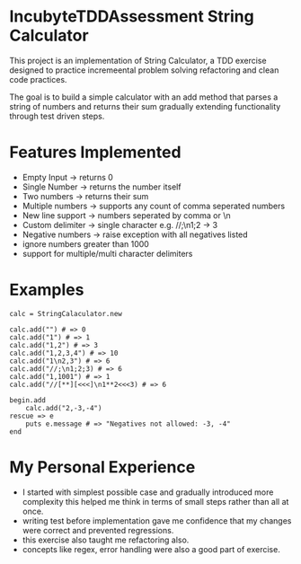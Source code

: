 # IncubyteTDDAssessment String Calculator

This project is an implementation of String Calculator, a TDD exercise designed to practice incremeental problem solving refactoring and clean code practices.

The goal is to build a simple calculator with an add method that parses a string of numbers and returns their sum gradually extending functionality through test driven steps.

# Features Implemented
- Empty Input -> returns 0
- Single Number -> returns the number itself
- Two numbers -> returns their sum
- Multiple numbers -> supports any count of comma seperated numbers
- New line support -> numbers seperated by comma or \n
- Custom delimiter -> single character e.g. //;\n1;2 -> 3
- Negative numbers -> raise exception with all negatives listed
- ignore numbers greater than 1000
- support for multiple/multi character delimiters

# Examples

```
calc = StringCalaculator.new

calc.add("") # => 0
calc.add("1") # => 1
calc.add("1,2") # => 3
calc.add("1,2,3,4") # => 10
calc.add("1\n2,3") # => 6
calc.add("//;\n1;2;3) # => 6
calc.add("1,1001") # => 1
calc.add("//[**][<<<]\n1**2<<<3) # => 6

begin.add
    calc.add("2,-3,-4")
rescue => e
    puts e.message # => "Negatives not allowed: -3, -4"
end

```

# My Personal Experience
- I started with simplest possible case and gradually introduced more complexity this helped me think in terms of small steps rather than all at once.
- writing test before implementation gave me confidence that my changes were correct and prevented regressions.
- this exercise also taught me refactoring also.
- concepts like regex, error handling were also a good part of exercise.

